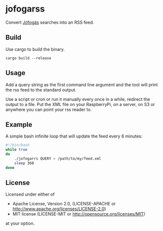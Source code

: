 # jofogarss

Convert [Jófogás](https://www.jofogas.hu) searches into an RSS feed.

## Build

Use cargo to build the binary.

```
cargo build --release
```

## Usage

Add a query string as the first command line argument and the tool will print
the rss feed to the standard output.

Use a script or cron or run it manually every once in a while, redirect the
output to a file. Put the XML file on your RaspberryPi, on a server, on S3 or
anywhere you can point your rss reader to.

## Example

A simple bash infinite loop that will update the feed every 6 minutes:


```bash
#!/bin/bash
while true
do
    ./jofogarrs QUERY > /path/to/my/feed.xml
    sleep 360
done
```

## License

Licensed under either of

  - Apache License, Version 2.0, (LICENSE-APACHE or http://www.apache.org/licenses/LICENSE-2.0)
  - MIT license (LICENSE-MIT or http://opensource.org/licenses/MIT)

at your option.